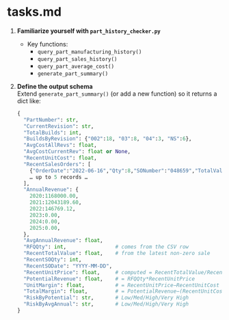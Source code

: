 # tasks.md

1. **Familiarize yourself with `part_history_checker.py`**  
   - Key functions:  
     - `query_part_manufacturing_history()`  
     - `query_part_sales_history()`  
     - `query_part_average_cost()`  
     - `generate_part_summary()`  

2. **Define the output schema**  
   Extend `generate_part_summary()` (or add a new function) so it returns a dict like:
   ```python
   {
     "PartNumber": str,
     "CurrentRevision": str,
     "TotalBuilds": int,
     "BuildsByRevision": {"002":18, "03":8, "04":3, "NS":6},
     "AvgCostAllRevs": float,
     "AvgCostCurrentRev": float or None,
     "RecentUnitCost": float,
     "RecentSalesOrders": [
       {"OrderDate":"2022-06-16","Qty":8,"SONumber":"048659","TotalValue":326.88},
       … up to 5 records …
     ],
     "AnnualRevenue": {
       2020:1168000.00,
       2021:12043189.60,
       2022:146769.12,
       2023:0.00,
       2024:0.00,
       2025:0.00,
     },
     "AvgAnnualRevenue": float,
     "RFQQty": int,                # comes from the CSV row
     "RecentTotalValue": float,    # from the latest non-zero sale
     "RecentSOQty": int,           
     "RecentSODate": "YYYY-MM-DD",
     "RecentUnitPrice": float,     # computed = RecentTotalValue/RecentSOQty
     "PotentialRevenue": float,    # = RFQQty*RecentUnitPrice
     "UnitMargin": float,          # = RecentUnitPrice−RecentUnitCost
     "TotalMargin": float,         # = PotentialRevenue−(RecentUnitCost*RFQQty)
     "RiskByPotential": str,       # Low/Med/High/Very High
     "RiskByAvgAnnual": str,       # Low/Med/High/Very High
   }
